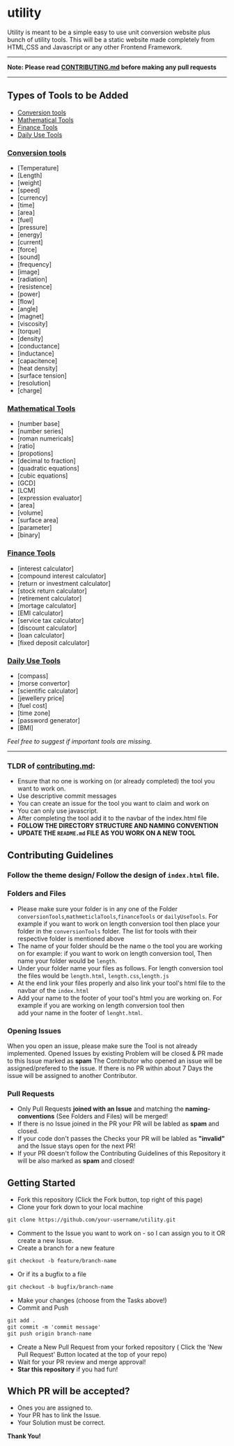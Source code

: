 # utility
Utility is meant to be a simple easy to use unit conversion website plus bunch of utility tools. This will be a static website made completely from HTML,CSS and Javascript or any other Frontend Framework. 

---

**Note: Please read [CONTRIBUTING.md](CONTRIBUTING.md) before making any pull requests**

---

## Types of Tools to be Added

- [Conversion tools](#Conversion-tools)
- [Mathematical Tools](#Mathematical-Tools)
- [Finance Tools](#Finance-Tools)
- [Daily Use Tools](#Daily-Use-Tools)


### [Conversion tools](conversionTools)
- [Temperature]
- [Length]
- [weight]
- [speed]
- [currency]
- [time]
- [area]
- [fuel]
- [pressure]
- [energy]
- [current]
- [force]
- [sound]
- [frequency]
- [image]
- [radiation]
- [resistence]
- [power]
- [flow]
- [angle]
- [magnet]
- [viscosity]
- [torque]
- [density]
- [conductance]
- [inductance]
- [capacitence]
- [heat density]
- [surface tension]
- [resolution]
- [charge]

### [Mathematical Tools](mathematicalTools)
- [number base]
- [number series]
- [roman numericals]
- [ratio]
- [propotions]
- [decimal to fraction]
- [quadratic equations]
- [cubic equations]
- [GCD]
- [LCM]
- [expression evaluator]
- [area]
- [volume]
- [surface area]
- [parameter]
- [binary]

### [Finance Tools](financeTools)
- [interest calculator]
- [compound interest calculator]
- [return or investment calculator]
- [stock return calculator]
- [retirement calculator]
- [mortage calculator]
- [EMI calculator]
- [service tax calculator]
- [discount calculator]
- [loan calculator]
- [fixed deposit calculator]

### [Daily Use Tools](dailyUseTools)
- [compass]
- [morse convertor]
- [scientific calculator]
- [jewellery price]
- [fuel cost]
- [time zone]
- [password generator]
- [BMI]

*Feel free to suggest if important tools are missing.*

---


### TLDR of [contributing.md](CONTRIBUTING.md):

- Ensure that no one is working on (or already completed) the tool you want to work on.
- Use descriptive commit messages
- You can create an issue for the tool you want to claim and work on
- You can only use javascript.
- After completing the tool add it to the navbar of the index.html file
- **FOLLOW THE DIRECTORY STRUCTURE AND NAMING CONVENTION**
- **UPDATE THE `README.md` FILE AS YOU WORK ON A NEW TOOL**


## Contributing Guidelines

### Follow the theme design/ Follow the design of `index.html` file.

### Folders and Files
- Please make sure your folder is in any one of the Folder `conversionTools`,`mathmeticlaTools`,`financeTools` or `dailyUseTools`. For example if you want to work on length conversion tool then place your folder in the `conversionTools` folder. The list for tools with their respective folder is mentioned above 
- The name of your folder should be the name o the tool you are working on for example: if you want to work on length conversion tool, Then name your folder would be `length`.
- Under your folder name your files as follows. For length conversion tool the files would be `length.html`, `length.css`,`length.js`
- At the end link your files properly and also link your tool's
html file to the navbar of the `index.html`
- Add your name to the footer of your tool's html you are working on. For example if you are working on length conversion tool then  
add your name in the footer of `lenght.html`.

### Opening Issues
When you open an issue, please make sure the Tool is not already implemented. 
Opened Issues by existing Problem will be closed & PR made to this Issue marked as **spam**
The Contributor who opened an issue will be assigned/prefered to the issue. If there is no PR within about 7 Days the issue will be assigned to another Contributor.

### Pull Requests
- Only Pull Requests **joined with an Issue** and matching the **naming-conventions** (See Folders and Files) will be merged!
- If there is no Issue joined in the PR your PR will be labled as **spam** and closed.
- If your code don't passes the Checks your PR will be labled as **"invalid"** and the Issue stays open for the next PR!
- If your PR doesn't follow the Contributing Guidelines of this Repository it will be also marked as **spam** and closed!

## Getting Started
* Fork this repository (Click the Fork button, top right of this page)
* Clone your fork down to your local machine
```markdown
git clone https://github.com/your-username/utility.git
```
* Comment to the Issue you want to work on - so I can assign you to it OR create a new Issue.
* Create a branch for a new feature
```markdown
git checkout -b feature/branch-name
```
* Or if its a bugfix to a file
```markdown
git checkout -b bugfix/branch-name
```
* Make your changes (choose from the Tasks above!)
* Commit and Push
```markdown
git add .
git commit -m 'commit message'
git push origin branch-name
```
* Create a New Pull Request from your forked repository ( Click the 'New Pull Request' Button located at the top of your repo)
* Wait for your PR review and merge approval!
* __Star this repository__ if you had fun!

## Which PR will be accepted?
* Ones you are assigned to.
* Your PR has to link the Issue.
* Your Solution must be correct.

__Thank You!__ 
